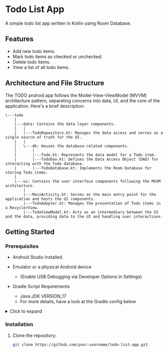 # Todo List App

A simple todo list app written in Kotlin using Room Database.

## Features

- Add new todo items.
- Mark todo items as checked or unchecked.
- Delete todo items.
- View a list of all todo items.

## Architecture and File Structure
The TODO android app follows the Model-View-ViewModel (MVVM) architecture pattern, 
separating concerns into data, UI, and the core of the application. Here's a brief description:
```
\---todo
    |   
    |---data: Contains the data layer components.
    |   |   
    |   |---TodoRepository.kt: Manages the data access and serves as a single source of truth for the UI.
    |   |
    |   \---db: Houses the database-related components.
    |       |   
    |       |---Todo.kt: Represents the data model for a Todo item.
    |       |---TodoDao.kt: Defines the Data Access Object (DAO) for interacting with the Todo database.
    |       |---TodoDatabase.kt: Implements the Room Database for storing Todo items.
    |   
    \---ui: Contains the user interface components following the MVVM architecture.
        |   
        |---MainActivity.kt: Serves as the main entry point for the application and hosts the UI components.
        |---TodoAdapter.kt: Manages the presentation of Todo items in a RecyclerView.
        |---TodoViewModel.kt: Acts as an intermediary between the UI and the data, providing data to the UI and handling user interactions.

```

## Getting Started

### Prerequisites

- Android Studio installed.
- Emulator or a physical Android device 
  - (Enable USB Debugging via Developer Options in Settings)

- Gradle Script Requirements
  - Java JDK VERSION_17
  - For more details, have a look at the Gradle config below
  
<details> 
<summary>Click to expand</summary>

```
defaultConfig {
        applicationId = "com.example.todo"
        minSdk = 24
        targetSdk = 34
        versionCode = 1
        versionName = "1.0"

        testInstrumentationRunner = "androidx.test.runner.AndroidJUnitRunner"
        vectorDrawables {
            useSupportLibrary = true
        }
    }

    buildTypes {
        release {
            isMinifyEnabled = false
            proguardFiles(
                getDefaultProguardFile("proguard-android-optimize.txt"),
                "proguard-rules.pro"
            )
        }
    }
    compileOptions {
        sourceCompatibility = JavaVersion.VERSION_17
        targetCompatibility = JavaVersion.VERSION_17
    }
    kotlinOptions {
        jvmTarget = "17"
    }
```
</details>

### Installation

1. Clone the repository:

   ```bash
   git clone https://github.com/your-username/todo-list-app.git
